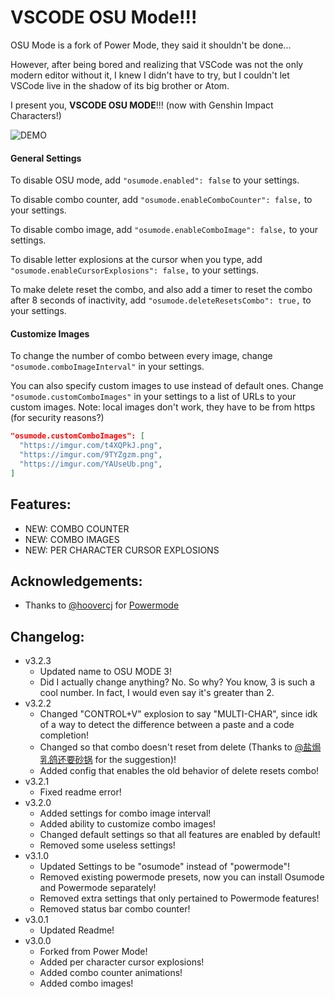 # VSCODE OSU Mode!!!

OSU Mode is a fork of Power Mode, they said it shouldn't be done...

However, after being bored and realizing that VSCode was not the only modern editor without it, I knew I didn't have to try, but I couldn't let VSCode live in the shadow of its big brother or Atom.

I present you, **VSCODE OSU MODE**!!! (now with Genshin Impact Characters!)

![DEMO](https://raw.githubusercontent.com/ao-shen/vscode-power-mode/master/images/demo-osu.gif)

#### General Settings
To disable OSU mode, add `"osumode.enabled": false` to your settings.

To disable combo counter, add `"osumode.enableComboCounter": false,` to your settings.

To disable combo image, add `"osumode.enableComboImage": false,` to your settings.

To disable letter explosions at the cursor when you type, add `"osumode.enableCursorExplosions": false,` to your settings.

To make delete reset the combo, and also add a timer to reset the combo after 8 seconds of inactivity, add `"osumode.deleteResetsCombo": true,` to your settings.

#### Customize Images
To change the number of combo between every image, change `"osumode.comboImageInterval"` in your settings.

You can also specify custom images to use instead of default ones. Change `"osumode.customComboImages"` in your settings to a list of URLs to your custom images. Note: local images don't work, they have to be from https (for security reasons?)

```json
"osumode.customComboImages": [
  "https://imgur.com/t4XQPkJ.png",
  "https://imgur.com/9TYZgzm.png",
  "https://imgur.com/YAUseUb.png",
]
```


## Features:
* NEW: COMBO COUNTER
* NEW: COMBO IMAGES
* NEW: PER CHARACTER CURSOR EXPLOSIONS

## Acknowledgements:
* Thanks to [@hoovercj](https://github.com/hoovercj) for [Powermode](https://github.com/hoovercj/vscode-power-mode)

## Changelog:
- v3.2.3
  - Updated name to OSU MODE 3!
  - Did I actually change anything? No. So why? You know, 3 is such a cool number. In fact, I would even say it's greater than 2.
- v3.2.2
  - Changed "CONTROL+V" explosion to say "MULTI-CHAR", since idk of a way to detect the difference between a paste and a code completion!
  - Changed so that combo doesn't reset from delete (Thanks to [@盐焗乳鸽还要砂锅](https://github.com/1360151219) for the suggestion)!
  - Added config that enables the old behavior of delete resets combo!
- v3.2.1
  - Fixed readme error!
- v3.2.0
  - Added settings for combo image interval!
  - Added ability to customize combo images!
  - Changed default settings so that all features are enabled by default!
  - Removed some useless settings!
- v3.1.0
  - Updated Settings to be "osumode" instead of "powermode"!
  - Removed existing powermode presets, now you can install Osumode and Powermode separately!
  - Removed extra settings that only pertained to Powermode features!
  - Removed status bar combo counter!
- v3.0.1
  - Updated Readme!
- v3.0.0
  - Forked from Power Mode!
  - Added per character cursor explosions!
  - Added combo counter animations!
  - Added combo images!